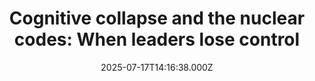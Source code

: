 ---
title: "Cognitive collapse and the nuclear codes: When leaders lose control"
date: 2025-07-17T14:16:38.000Z
category: Health
externalLink: "https://www.sciencedaily.com/releases/2025/07/250717013857.htm"
image: ""
excerpt: "A shocking study reveals that many leaders of nuclear-armed nations—including US presidents and Israeli prime ministers—were afflicted by serious health problems while in office, sometimes with their conditions hidden from the public. From dementia and depression to addiction and chronic diseases, these impairments may have affected their decision-making during pivotal global crises.…"
---